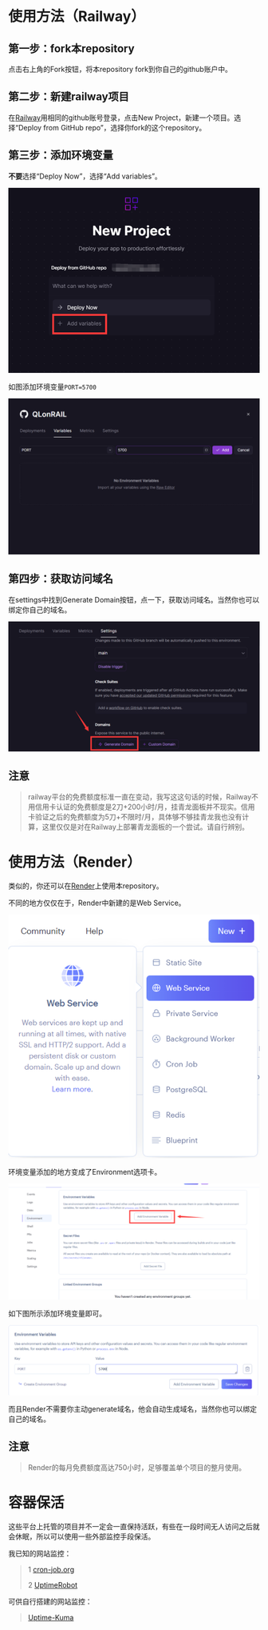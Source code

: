 # 使用方法（Railway）
## 第一步：fork本repository

点击右上角的Fork按钮，将本repository fork到你自己的github账户中。

## 第二步：新建railway项目

在[Railway](https://railway.app/dashboard)用相同的github账号登录，点击New Project，新建一个项目。选择“Deploy from GitHub repo”，选择你fork的这个repository。

## 第三步：添加环境变量

**不要**选择“Deploy Now”，选择“Add variables”。

![添加环境变量](/pic/variables.png)

如图添加环境变量`PORT=5700`

![添加如图所示的环境变量](/pic/variables2.png)

## 第四步：获取访问域名

在settings中找到Generate Domain按钮，点一下，获取访问域名。当然你也可以绑定你自己的域名。

![获取域名](/pic/Domain.png)

## 注意
>railway平台的免费额度标准一直在变动，我写这这句话的时候，Railway不用信用卡认证的免费额度是2刀+200小时/月，挂青龙面板并不现实。信用卡验证之后的免费额度为5刀+不限时/月，具体够不够挂青龙我也没有计算，这里仅仅是对在Railway上部署青龙面板的一个尝试。请自行辨别。

# 使用方法（Render）

类似的，你还可以在[Render](https://dashboard.render.com/)上使用本repository。

不同的地方仅仅在于，Render中新建的是Web Service。

![Web Service](/pic/webservice.png)

环境变量添加的地方变成了Environment选项卡。

![环境变量](/pic/environment1.png)

如下图所示添加环境变量即可。

![环境变量](/pic/environment2.png)

而且Render不需要你主动generate域名，他会自动生成域名，当然你也可以绑定自己的域名。

## 注意
>Render的每月免费额度高达750小时，足够覆盖单个项目的整月使用。

# 容器保活

这些平台上托管的项目并不一定会一直保持活跃，有些在一段时间无人访问之后就会休眠，所以可以使用一些外部监控手段保活。

我已知的网站监控：
>1 [cron-job.org](https://console.cron-job.org)
>
>2 [UptimeRobot](https://uptimerobot.com/)

可供自行搭建的网站监控：
>[Uptime-Kuma](https://github.com/louislam/uptime-kuma)
